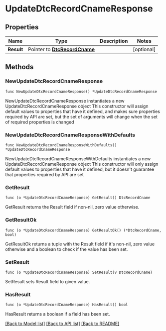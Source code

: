 # UpdateDtcRecordCnameResponse

## Properties

Name | Type | Description | Notes
------------ | ------------- | ------------- | -------------
**Result** | Pointer to [**DtcRecordCname**](DtcRecordCname.md) |  | [optional] 

## Methods

### NewUpdateDtcRecordCnameResponse

`func NewUpdateDtcRecordCnameResponse() *UpdateDtcRecordCnameResponse`

NewUpdateDtcRecordCnameResponse instantiates a new UpdateDtcRecordCnameResponse object
This constructor will assign default values to properties that have it defined,
and makes sure properties required by API are set, but the set of arguments
will change when the set of required properties is changed

### NewUpdateDtcRecordCnameResponseWithDefaults

`func NewUpdateDtcRecordCnameResponseWithDefaults() *UpdateDtcRecordCnameResponse`

NewUpdateDtcRecordCnameResponseWithDefaults instantiates a new UpdateDtcRecordCnameResponse object
This constructor will only assign default values to properties that have it defined,
but it doesn't guarantee that properties required by API are set

### GetResult

`func (o *UpdateDtcRecordCnameResponse) GetResult() DtcRecordCname`

GetResult returns the Result field if non-nil, zero value otherwise.

### GetResultOk

`func (o *UpdateDtcRecordCnameResponse) GetResultOk() (*DtcRecordCname, bool)`

GetResultOk returns a tuple with the Result field if it's non-nil, zero value otherwise
and a boolean to check if the value has been set.

### SetResult

`func (o *UpdateDtcRecordCnameResponse) SetResult(v DtcRecordCname)`

SetResult sets Result field to given value.

### HasResult

`func (o *UpdateDtcRecordCnameResponse) HasResult() bool`

HasResult returns a boolean if a field has been set.


[[Back to Model list]](../README.md#documentation-for-models) [[Back to API list]](../README.md#documentation-for-api-endpoints) [[Back to README]](../README.md)


